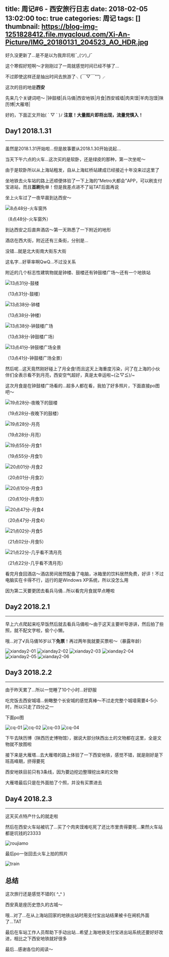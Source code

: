 title: 周记#6 - 西安旅行日志
date: 2018-02-05 13:02:00
toc: true
categories: 周记
tags: []
thumbnail: https://blog-img-1251828412.file.myqcloud.com/Xi-An-Picture/IMG_20180131_204523_AO_HDR.jpg
---
好久没更新了...是不是以为我弃坑啦¯\_(ツ)_/¯

这个寒假好短啊～才刚刚过了一周就感觉时间已经不够了...

不过即使这样还是抽出时间去旅游了╮(￣▽￣"")╭

这次的目的地是**西安**

先来几个关键词吧～ |钟鼓楼|兵马俑|西安地铁|月食|西安城墙|肉夹馍|羊肉泡馍|陕历博|大雁塔|

好的，下面正文开始( ´ ▽ ` )ﾉ **注意！大量图片即将出现，流量党慎入！**

<!--more-->

## Day1 2018.1.31 ##
--------------------

虽然是2018.1.31开始啦...但是故事要从2018.1.30开始说起...

当天下午六点的火车...这次买的是软卧，还是绿皮的那种，第一次坐呢～

由于是软卧所以从上海站粗发，自从上海虹桥站建成已经接近十年没来过这里了

坐地铁去火车站的路上还顺便体验了一下上海的“Metro大都会”APP，可以刷支付宝进站，而且**首刷**免单！但是我差点进不了站TAT后面再说

坐上火车过了一夜早晨到达西安～

![8点48分-火车窗外][1]

（8点48分-火车窗外）

到达西安之后直奔酒店～第一天熟悉了一下附近的地形

酒店在西大街，附近还有三条街，分别是...

没错...就是北大街南大街东大街

这名字...好草率啊QwQ...不过没关系

附近的几个标志性建筑物就是钟楼、鼓楼还有钟鼓楼广场～还有一个地铁站

![13点31分-鼓楼][2]

（13点31分-鼓楼）

![13点38分-钟楼][3]

（13点38分-钟楼）

![13点38分-钟鼓楼广场][4]

（13点38分-钟鼓楼广场）

![13点41分-钟鼓楼广场全景][5]

（13点41分-钟鼓楼广场全景）

然后呢...这天竟然刚好碰上了月全食!而且这天上海重度污染，问了在上海的小伙伴们全表示看不到月亮，西安空气超好，真是太幸运啦~\(≧▽≦)/~

这次月食是在钟鼓楼广场看的...超多人都在看，我拍了好多照片，下面直接po图吧～

![19点28分-夜晚下的鼓楼][6]

（19点28分-夜晚下的鼓楼）

![19点28分-月亮][7]

（19点28分-月亮）

![19点55分-月食1][8]

（19点55分-月食1）

![20点01分-月食2][9]

（20点01分-月食2）

![20点10分-月食3][10]

（20点10分-月食3）

![20点47分-月食4][11]

（20点47分-月食4）

![21点02分-月食5][12]

（21点02分-月食5）

![21点22分-几乎看不清月亮][13]

（21点22分-几乎看不清月亮）

看完月食回酒店～酒店房间居然配备了电脑，冰箱里的饮料居然免费，好评！不过电脑实在卡得不行，运行的是Windows XP系统，所以没怎么用

因为第二天要更团去看兵马俑...所以看完月食就早点睡啦

## Day2 2018.2.1 ##
--------------------

早上六点爬起来吃早饭然后就去看兵马俑啦～由于这天主要听导游讲，然后拍了些照，就不配文字啦，偷个小懒。

哦...对了√兵马俑16岁以下**免票**！再过两年我就要买票啦～（暴露年龄）

![xianday2-01][14]
![xianday2-02][15]
![xianday2-03][16]
![xianday2-04][17]
![xianday2-05][18]
![xianday2-06][19]

## Day3 2018.2.2 ##
--------------------

由于昨天累了...所以一觉睡了10个小时...好舒服

吃完饭去西安城墙...俯瞰整个长安城的感觉真棒～不过走完整个城墙需要4-5小时，所以只走了四分之一

下面po图

![cq-01][20]
![cq-02][21]
![cq-03][22]
![cq-04][23]

下午去陕历博（陕西历史博物馆），据说大部分陕西出土的文物都在这里，全是文物就不放图啦

接下来是大雁塔...去大雁塔的路上体验了一下西安地铁，感觉不错，就是刚好是下班高峰期，挤得要死

西安地铁目前只有3条线，因为要边挖边整理挖出来的文物

大雁塔最后只是在外面拍了个照，并没有买票进去

## Day4 2018.2.3 ##
--------------------

这天买点特产什么的就走啦

然后在西安火车站被坑了...买了个肉夹馍难吃死了还比市里贵得要死...果然火车站都是坑钱的23333

![roujiamo][24]

最后po一张回去火车上拍的照片

![train][25]

## 总结 ##

这次旅行还是感觉不错的( ^_^ )

西安真是座历史悠久的古城～

哦...对了...在从上海站回家的地铁出站时用支付宝出站结果被卡在闸机外面了...TAT

最后在车站工作人员帮助下手动出站...希望上海地铁支付宝进出站系统还要好好改进，相比之下西安地铁就好很多

最后...感谢各位的阅读～


  [1]: https://blog-img-1251828412.file.myqcloud.com/Xi-An-Picture/31/8%E7%82%B948%E5%88%86-%E7%81%AB%E8%BD%A6%E7%AA%97%E5%A4%96.jpg
  [2]: https://blog-img-1251828412.file.myqcloud.com/Xi-An-Picture/31/13%E7%82%B931%E5%88%86-%E9%BC%93%E6%A5%BC.jpg
  [3]: https://blog-img-1251828412.file.myqcloud.com/Xi-An-Picture/31/13%E7%82%B938%E5%88%86-%E9%92%9F%E6%A5%BC.jpg
  [4]: https://blog-img-1251828412.file.myqcloud.com/Xi-An-Picture/31/13%E7%82%B938%E5%88%86-%E9%92%9F%E9%BC%93%E6%A5%BC%E5%B9%BF%E5%9C%BA.jpg
  [5]: https://blog-img-1251828412.file.myqcloud.com/Xi-An-Picture/31/13%E7%82%B941%E5%88%86-%E9%92%9F%E9%BC%93%E6%A5%BC%E5%B9%BF%E5%9C%BA%E5%85%A8%E6%99%AF.jpg
  [6]: https://blog-img-1251828412.file.myqcloud.com/Xi-An-Picture/31/19%E7%82%B928%E5%88%86-%E5%A4%9C%E6%99%9A%E4%B8%8B%E7%9A%84%E9%BC%93%E6%A5%BC.jpg
  [7]: https://blog-img-1251828412.file.myqcloud.com/Xi-An-Picture/31/19%E7%82%B928%E5%88%86-%E6%9C%88%E4%BA%AE.jpg
  [8]: https://blog-img-1251828412.file.myqcloud.com/Xi-An-Picture/31/19%E7%82%B955%E5%88%86-%E6%9C%88%E9%A3%9F1.jpg
  [9]: https://blog-img-1251828412.file.myqcloud.com/Xi-An-Picture/31/20%E7%82%B901%E5%88%86-%E6%9C%88%E9%A3%9F2.jpg
  [10]: https://blog-img-1251828412.file.myqcloud.com/Xi-An-Picture/31/20%E7%82%B910%E5%88%86-%E6%9C%88%E9%A3%9F3.jpg
  [11]: https://blog-img-1251828412.file.myqcloud.com/Xi-An-Picture/31/20%E7%82%B947%E5%88%86-%E6%9C%88%E9%A3%9F4.jpg
  [12]: https://blog-img-1251828412.file.myqcloud.com/Xi-An-Picture/31/21%E7%82%B902%E5%88%86-%E6%9C%88%E9%A3%9F5.jpg
  [13]: https://blog-img-1251828412.file.myqcloud.com/Xi-An-Picture/31/21%E7%82%B922%E5%88%86-%E5%87%A0%E4%B9%8E%E7%9C%8B%E4%B8%8D%E6%B8%85%E6%9C%88%E4%BA%AE.jpg
  [14]: https://blog-img-1251828412.file.myqcloud.com/Xi-An-Picture/01/IMG_20180201_093712_AO_HDR.jpg
  [15]: https://blog-img-1251828412.file.myqcloud.com/Xi-An-Picture/01/IMG_20180201_093917_AO_HDR.jpg
  [16]: https://blog-img-1251828412.file.myqcloud.com/Xi-An-Picture/01/IMG_20180201_100108_AO_HDR.jpg
  [17]: https://blog-img-1251828412.file.myqcloud.com/Xi-An-Picture/01/IMG_20180201_100943_AO_HDR.jpg
  [18]: https://blog-img-1251828412.file.myqcloud.com/Xi-An-Picture/01/IMG_20180201_101734_1_AO_HDR.jpg
  [19]: https://blog-img-1251828412.file.myqcloud.com/Xi-An-Picture/01/PANO_20180201_095900.jpg
  [20]: https://blog-img-1251828412.file.myqcloud.com/Xi-An-Picture/XIAN_CQ/IMG_20180202_103935_AO_HDR.jpg
  [21]: https://blog-img-1251828412.file.myqcloud.com/Xi-An-Picture/XIAN_CQ/IMG_20180202_121045.jpg
  [22]: https://blog-img-1251828412.file.myqcloud.com/Xi-An-Picture/XIAN_CQ/IMG_20180202_134616_HDR.jpg
  [23]: https://blog-img-1251828412.file.myqcloud.com/Xi-An-Picture/XIAN_CQ/PANO_20180202_112605.jpg
  [24]: https://blog-img-1251828412.file.myqcloud.com/Xi-An-Picture/03/IMG_20180203_161122_HDR.jpg
  [25]: https://blog-img-1251828412.file.myqcloud.com/Xi-An-Picture/03/IMG_20180203_173848_HDR.jpg